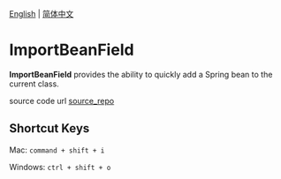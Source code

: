 [English](README_en.md) | [简体中文](README.md)

# ImportBeanField

<!-- Plugin description -->
**ImportBeanField** provides the ability to quickly add a Spring bean to the current class.

source code url  [source_repo]

## Shortcut Keys

Mac: `command + shift + i`

Windows: `ctrl + shift + o`

[source_repo]: https://github.com/lly-ke/ImportBeanField
<!-- Plugin description end -->
